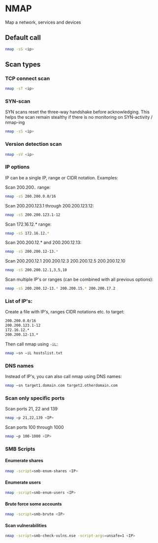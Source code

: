 # NMAP

Map a network, services and devices

## Default call
```bash
nmap -sS <ip>
```

## Scan types

### TCP connect scan
```bash
nmap -sT <ip>
```

### SYN-scan

SYN scans reset the three-way handshake before acknowledging.
This helps the scan remain stealthy if there is no monitoring on SYN-activity / nmap-ing

```bash
nmap -sS <ip>
```

### Version detection scan

```bash
nmap -sV <ip>
```

### IP options

IP can be a single IP, range or CIDR notation. Examples:

Scan 200.200.*.* range:
```bash
nmap -sS 200.200.0.0/16
```

Scan 200.200.123.1 through 200.200.123.12:
```bash
nmap -sS 200.200.123.1-12
```

Scan 172.16.12.* range:
```bash
nmap -sS 172.16.12.*
```

Scan 200.200.12.* and 
     200.200.12.13:
```bash
nmap -sS 200.200.12-13.*
```

Scan 200.200.12.1
     200.200.12.3
     200.200.12.5
     200.200.12.10

```bash
nmap -sS 200.200.12.1,3,5,10
```


Scan multiple IP's or ranges (can be combined with all previous options):
```bash
nmap -sS 200.200.12-13.* 200.200.15.* 200.200.17.2
```


### List of IP's:

Create a file with IP's, ranges CIDR notations etc. to target:

```bash
200.200.0.0/16
200.200.123.1-12
172.16.12.*
200.200.12-13.*
```
Then call nmap using ```-iL```:

```bash
nmap –sn –iL hostslist.txt
```

### DNS names

Instead of IP's, you can also call nmap using DNS names:

```bash
nmap –sn target1.domain.com target2.otherdomain.com
```

### Scan only specific ports

Scan ports 21, 22 and 139
```bash
nmap –p 21,22,139 <IP>
```

Scan ports 100 through 1000
```bash
nmap –p 100-1000 <IP>
```


### SMB Scripts

#### Enumerate shares
```bash
nmap -script=smb-enum-shares <IP>
```

#### Enumerate users
```bash
nmap -script=smb-enum-users <IP>
```

#### Brute force some accounts
```bash
nmap -script=smb-brute <IP>
```

#### Scan vulnerabilities
```bash
nmap -script=smb-check-vulns.nse -script-args=unsafe=1 <IP>
```
